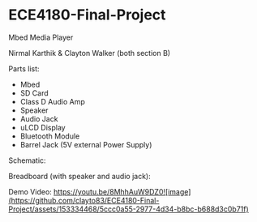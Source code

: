 # ECE4180-Final-Project
Mbed Media Player

Nirmal Karthik & Clayton Walker (both section B)

Parts list:
 - Mbed
 - SD Card
 - Class D Audio Amp
 - Speaker
 - Audio Jack
 - uLCD Display
 - Bluetooth Module
 - Barrel Jack (5V external Power Supply)

Schematic:


Breadboard (with speaker and audio jack):
 

Demo Video:
https://youtu.be/8MhhAuW9DZ0![image](https://github.com/clayto83/ECE4180-Final-Project/assets/153334468/5ccc0a55-2977-4d34-b8bc-b688d3c0b71f)

